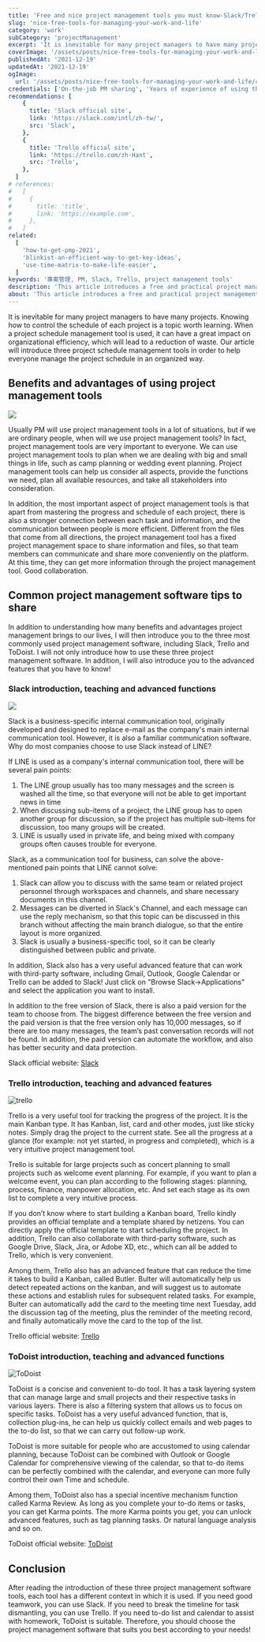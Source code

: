 ```yaml
---
title: 'Free and nice project management tools you must know-Slack/Trello/Todoist'
slug: 'nice-free-tools-for-managing-your-work-and-life'
category: 'work'
subCategory: 'projectManagement'
excerpt: 'It is inevitable for many project managers to have many projects. Knowing how to control the schedule of each project is a topic worth learning. When a project schedule management tool is used, it can have a great impact on organizational efficiency, which will lead to a reduction of waste. Our article will introduce three project schedule management tools in order to help everyone manage the project schedule in an organized way.'
coverImage: '/assets/posts/nice-free-tools-for-managing-your-work-and-life/cover.jpg'
publishedAt: '2021-12-19'
updatedAt: '2021-12-19'
ogImage:
  url: '/assets/posts/nice-free-tools-for-managing-your-work-and-life/cover.jpg'
credentials: ['On-the-job PM sharing', 'Years of experience of using those tools']
recommendations: [
    {
      title: 'Slack official site',
      link: 'https://slack.com/intl/zh-tw/',
      src: 'Slack',
    },
    {
      title: 'Trello official site',
      link: 'https://trello.com/zh-Hant',
      src: 'Trello',
    },
  ]
# references:
#   [
#     {
#       title: 'title',
#       link: 'https://example.com',
#     },
#   ]
related:
  [
    'how-to-get-pmp-2021',
    'blinkist-an-efficient-way-to-get-key-ideas',
    'use-time-matrix-to-make-life-easier',
  ]
keywords: '專案管理, PM, Slack, Trello, project management tools'
description: 'This article introduces a free and practical project management tool, which is very easy to use in the workplace, management and planning of your own life!'
about: 'This article introduces a free and practical project management tool, which is very easy to use in the workplace, management and planning of your own life!'
---
```


<!-- en-US -->

It is inevitable for many project managers to have many projects. Knowing how to control the schedule of each project is a topic worth learning. When a project schedule management tool is used, it can have a great impact on organizational efficiency, which will lead to a reduction of waste. Our article will introduce three project schedule management tools in order to help everyone manage the project schedule in an organized way.

## Benefits and advantages of using project management tools

![](https://i.imgur.com/WEKv38Z.jpg)

Usually PM will use project management tools in a lot of situations, but if we are ordinary people, when will we use project management tools? In fact, project management tools are very important to everyone. We can use project management tools to plan when we are dealing with big and small things in life, such as camp planning or wedding event planning. Project management tools can help us consider all aspects, provide the functions we need, plan all available resources, and take all stakeholders into consideration.

In addition, the most important aspect of project management tools is that apart from mastering the progress and schedule of each project, there is also a stronger connection between each task and information, and the communication between people is more efficient. Different from the files that come from all directions, the project management tool has a fixed project management space to share information and files, so that team members can communicate and share more conveniently on the platform. At this time, they can get more information through the project management tool. Good collaboration.

## Common project management software tips to share

In addition to understanding how many benefits and advantages project management brings to our lives, I will then introduce you to the three most commonly used project management software, including Slack, Trello and ToDoist. I will not only introduce how to use these three project management software. In addition, I will also introduce you to the advanced features that you have to know!

### Slack introduction, teaching and advanced functions

![](https://i.imgur.com/giVHB1v.png)

Slack is a business-specific internal communication tool, originally developed and designed to replace e-mail as the company's main internal communication tool. However, it is also a familiar communication software. Why do most companies choose to use Slack instead of LINE?

If LINE is used as a company's internal communication tool, there will be several pain points:

1. The LINE group usually has too many messages and the screen is washed all the time, so that everyone will not be able to get important news in time
2. When discussing sub-items of a project, the LINE group has to open another group for discussion, so if the project has multiple sub-items for discussion, too many groups will be created.
3. LINE is usually used in private life, and being mixed with company groups often causes trouble for everyone.

Slack, as a communication tool for business, can solve the above-mentioned pain points that LINE cannot solve:

1. Slack can allow you to discuss with the same team or related project personnel through workspaces and channels, and share necessary documents in this channel.
2. Messages can be diverted in Slack's Channel, and each message can use the reply mechanism, so that this topic can be discussed in this branch without affecting the main branch dialogue, so that the entire layout is more organized.
3. Slack is usually a business-specific tool, so it can be clearly distinguished between public and private.

In addition, Slack also has a very useful advanced feature that can work with third-party software, including Gmail, Outlook, Google Calendar or Trello can be added to Slack! Just click on "Browse Slack->Applications" and select the application you want to install.

In addition to the free version of Slack, there is also a paid version for the team to choose from.
The biggest difference between the free version and the paid version is that the free version only has 10,000 messages, so if there are too many messages, the team’s past conversation records will not be found. In addition, the paid version can automate the workflow, and also has better security and data protection.

Slack official website: [Slack](https://slack.com/intl/zh-tw/)

### Trello introduction, teaching and advanced features

![trello](https://i.imgur.com/07WCond.jpg)

Trello is a very useful tool for tracking the progress of the project. It is the main Kanban type. It has Kanban, list, card and other modes, just like sticky notes. Simply drag the project to the current state. See all the progress at a glance (for example: not yet started, in progress and completed), which is a very intuitive project management tool.

Trello is suitable for large projects such as concert planning to small projects such as welcome event planning. For example, if you want to plan a welcome event, you can plan according to the following stages: planning, process, finance, manpower allocation, etc. And set each stage as its own list to complete a very intuitive process.

If you don’t know where to start building a Kanban board, Trello kindly provides an official template and a template shared by netizens. You can directly apply the official template to start scheduling the project. In addition, Trello can also collaborate with third-party software, such as Google Drive, Slack, Jira, or Adobe XD, etc., which can all be added to Trello, which is very convenient.

Among them, Trello also has an advanced feature that can reduce the time it takes to build a Kanban, called Butler. Bulter will automatically help us detect repeated actions on the kanban, and will suggest us to automate these actions and establish rules for subsequent related tasks. For example, Bulter can automatically add the card to the meeting time next Tuesday, add the discussion tag of the meeting, plus the reminder of the meeting record, and finally automatically move the card to the top of the list.

Trello official website: [Trello](https://trello.com/zh-Hant)

### ToDoist introduction, teaching and advanced functions

![ToDoist](https://i.imgur.com/1Gw1vb4.png)

ToDoist is a concise and convenient to-do tool. It has a task layering system that can manage large and small projects and their respective tasks in various layers. There is also a filtering system that allows us to focus on specific tasks. ToDoist has a very useful advanced function, that is, collection plug-ins, he can help us quickly collect emails and web pages to the to-do list, so that we can carry out follow-up work.

ToDoist is more suitable for people who are accustomed to using calendar planning, because ToDoist can be combined with Outlook or Google Calendar for comprehensive viewing of the calendar, so that to-do items can be perfectly combined with the calendar, and everyone can more fully control their own Time and schedule.

Among them, ToDoist also has a special incentive mechanism function called Karma Review. As long as you complete your to-do items or tasks, you can get Karma points. The more Karma points you get, you can unlock advanced features, such as tag planning tasks. Or natural language analysis and so on.

ToDoist official website: [ToDoist](https://todoist.com/zh-TW/home)

## Conclusion

After reading the introduction of these three project management software tools, each tool has a different context in which it is used. If you need good teamwork, you can use Slack. If you need to break the timeline for task dismantling, you can use Trello. If you need to-do list and calendar to assist with homework, ToDoist is suitable. Therefore, you should choose the project management software that suits you best according to your needs!
